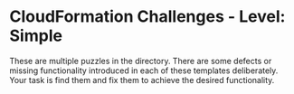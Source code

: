 # CloudFormation Challenges - Level: Simple

These are multiple puzzles in the directory. There are some defects or missing functionality introduced in each of these templates deliberately. Your task is find them and fix them to achieve the desired functionality.
